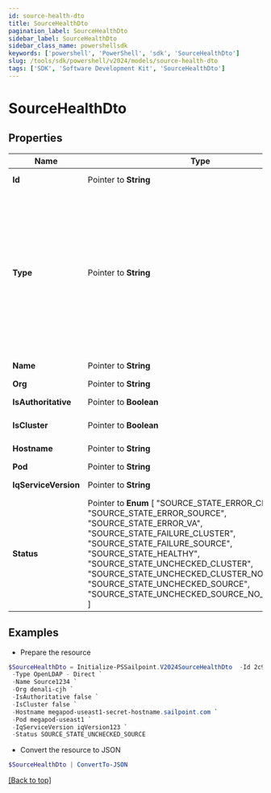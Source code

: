 ```yaml
---
id: source-health-dto
title: SourceHealthDto
pagination_label: SourceHealthDto
sidebar_label: SourceHealthDto
sidebar_class_name: powershellsdk
keywords: ['powershell', 'PowerShell', 'sdk', 'SourceHealthDto'] 
slug: /tools/sdk/powershell/v2024/models/source-health-dto
tags: ['SDK', 'Software Development Kit', 'SourceHealthDto']
---
```



# SourceHealthDto

## Properties

Name | Type | Description | Notes
------------ | ------------- | ------------- | -------------
**Id** |  Pointer to **String** | the id of the Source | [optional] [readonly] 
**Type** |  Pointer to **String** | Specifies the type of system being managed e.g. Active Directory, Workday, etc.. If you are creating a Delimited File source, you must set the `provisionasCsv` query parameter to `true`.  | [optional] 
**Name** |  Pointer to **String** | the name of the source | [optional] 
**Org** |  Pointer to **String** | source's org | [optional] 
**IsAuthoritative** |  Pointer to **Boolean** | Is the source authoritative | [optional] 
**IsCluster** |  Pointer to **Boolean** | Is the source in a cluster | [optional] 
**Hostname** |  Pointer to **String** | source's hostname | [optional] 
**Pod** |  Pointer to **String** | source's pod | [optional] 
**IqServiceVersion** |  Pointer to **String** | The version of the iqService | [optional] 
**Status** |  Pointer to  **Enum** [  "SOURCE_STATE_ERROR_CLUSTER",    "SOURCE_STATE_ERROR_SOURCE",    "SOURCE_STATE_ERROR_VA",    "SOURCE_STATE_FAILURE_CLUSTER",    "SOURCE_STATE_FAILURE_SOURCE",    "SOURCE_STATE_HEALTHY",    "SOURCE_STATE_UNCHECKED_CLUSTER",    "SOURCE_STATE_UNCHECKED_CLUSTER_NO_SOURCES",    "SOURCE_STATE_UNCHECKED_SOURCE",    "SOURCE_STATE_UNCHECKED_SOURCE_NO_ACCOUNTS" ] | connection test result | [optional] 

## Examples

- Prepare the resource
```powershell
$SourceHealthDto = Initialize-PSSailpoint.V2024SourceHealthDto  -Id 2c91808568c529c60168cca6f90c1324 `
 -Type OpenLDAP - Direct `
 -Name Source1234 `
 -Org denali-cjh `
 -IsAuthoritative false `
 -IsCluster false `
 -Hostname megapod-useast1-secret-hostname.sailpoint.com `
 -Pod megapod-useast1 `
 -IqServiceVersion iqVersion123 `
 -Status SOURCE_STATE_UNCHECKED_SOURCE
```

- Convert the resource to JSON
```powershell
$SourceHealthDto | ConvertTo-JSON
```


[[Back to top]](#) 

